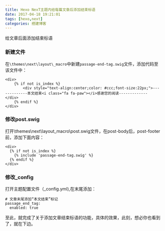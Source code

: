 ```yaml
---
title: Hexo NexT主题内给每篇文章后添加结束标语
date: 2017-04-18 19:21:01
tags: [hexo,next]
categories: 搭建博客
---
```

给文章后面添加结束标语

### 新建文件
在`\themes\next\layout\_macro`中新建`passage-end-tag.swig`文件，添加代码至该文件中：
```
<div>
    {% if not is_index %}
        <div style="text-align:center;color: #ccc;font-size:22px;">-------------本文结束<i class="fa fa-paw"></i>感谢您的阅读-------------</div>
    {% endif %}
</div>
```
### 修改post.swig
打开\themes\next\layout\_macro\post.swig文件，在post-body后，post-footer前，添加下面内容：
```
<div>
  {% if not is_index %}
    {% include 'passage-end-tag.swig' %}
  {% endif %}
</div>
```
### 修改_config
打开主题配置文件（_config.yml),在末尾添加：
```
# 文章末尾添加“本文结束”标记
passage_end_tag:
  enabled: true
```
至此，就完成了关于添加文章结束标语的功能，具体的效果，此刻，想必你也看到了，就在下边。
